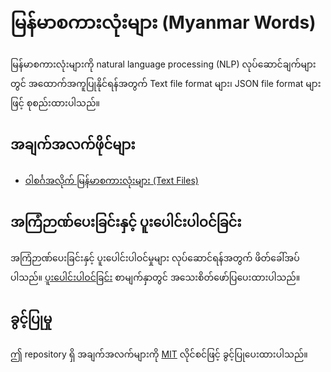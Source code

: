# မြန်မာစကားလုံးများ (Myanmar Words)

မြန်မာစကားလုံးများကို natural language processing (NLP)  လုပ်ဆောင်ချက်များတွင် အထောက်အကူပြုနိုင်ရန်အတွက် Text file format များ၊ JSON file format များဖြင့် စုစည်းထားပါသည်။

## အချက်အလက်ဖိုင်များ

* [ဝါစင်္ဂအလိုက် မြန်မာစကားလုံးများ (Text Files)](text-files)

## အကြံဉာဏ်ပေးခြင်းနှင့် ပူးပေါင်းပါဝင်ခြင်း

အကြံဉာဏ်ပေးခြင်းနှင့် ပူးပေါင်းပါဝင်မှုများ လုပ်ဆောင်ရန်အတွက် ဖိတ်ခေါ်အပ်ပါသည်။
[ပူးပေါင်းပါဝင်ခြင်း](https://github.com/myanmarlinguistics/myanmar-words/blob/master/CONTRIBUTING.md) စာမျက်နှာတွင် အသေးစိတ်ဖော်ပြပေးထားပါသည်။

## ခွင့်ပြုမှု

ဤ repository ရှိ အချက်အလက်များကို [MIT](https://github.com/myanmarlinguistics/myanmar-words/blob/master/LICENSE) လိုင်စင်ဖြင့် ခွင့်ပြုပေးထားပါသည်။
